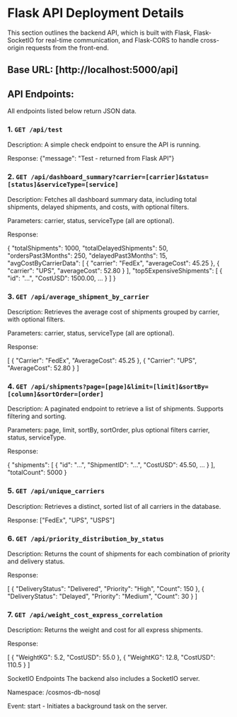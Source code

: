 # Flask API Deployment Details
This section outlines the backend API, which is built with Flask, Flask-SocketIO for real-time communication, and Flask-CORS to handle cross-origin requests from the front-end.

## Base URL: [http://localhost:5000/api]

## API Endpoints:
All endpoints listed below return JSON data.


### 1. `GET /api/test`

Description: A simple check endpoint to ensure the API is running.

Response: {"message": "Test - returned from Flask API"}

### 2. `GET /api/dashboard_summary?carrier=[carrier]&status=[status]&serviceType=[service]`

Description: Fetches all dashboard summary data, including total shipments, delayed shipments, and costs, with optional filters.

Parameters: carrier, status, serviceType (all are optional).

Response:

{
  "totalShipments": 1000,
  "totalDelayedShipments": 50,
  "ordersPast3Months": 250,
  "delayedPast3Months": 15,
  "avgCostByCarrierData": [
    { "carrier": "FedEx", "averageCost": 45.25 },
    { "carrier": "UPS", "averageCost": 52.80 }
  ],
  "top5ExpensiveShipments": [
    { "id": "...", "CostUSD": 1500.00, ... }
  ]
}

### 3. `GET /api/average_shipment_by_carrier`

Description: Retrieves the average cost of shipments grouped by carrier, with optional filters.

Parameters: carrier, status, serviceType (all are optional).

Response:

[
  { "Carrier": "FedEx", "AverageCost": 45.25 },
  { "Carrier": "UPS", "AverageCost": 52.80 }
]

### 4. `GET /api/shipments?page=[page]&limit=[limit]&sortBy=[column]&sortOrder=[order]`

Description: A paginated endpoint to retrieve a list of shipments. Supports filtering and sorting.

Parameters: page, limit, sortBy, sortOrder, plus optional filters carrier, status, serviceType.

Response:

{
  "shipments": [
    { "id": "...", "ShipmentID": "...", "CostUSD": 45.50, ... }
  ],
  "totalCount": 5000
}

### 5. `GET /api/unique_carriers`

Description: Retrieves a distinct, sorted list of all carriers in the database.

Response: ["FedEx", "UPS", "USPS"]

### 6. `GET /api/priority_distribution_by_status`

Description: Returns the count of shipments for each combination of priority and delivery status.

Response:

[
  { "DeliveryStatus": "Delivered", "Priority": "High", "Count": 150 },
  { "DeliveryStatus": "Delayed", "Priority": "Medium", "Count": 30 }
]

### 7. `GET /api/weight_cost_express_correlation`

Description: Returns the weight and cost for all express shipments.

Response:

[
  { "WeightKG": 5.2, "CostUSD": 55.0 },
  { "WeightKG": 12.8, "CostUSD": 110.5 }
]

SocketIO Endpoints
The backend also includes a SocketIO server.

Namespace: /cosmos-db-nosql

Event: start - Initiates a background task on the server.

